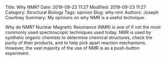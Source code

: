 Title: Why NMR?
Date: 2019-09-23 11:27
Modified: 2019-09-23 11:27
Category: Structural Biology
Tags: opinion
Slug: why-nmr
Authors: Joseph Courtney
Summary: My opinions on why NMR is a useful technique.

Why do NMR? Nuclear Magnetic Resonance (NMR) is one of if not the most commonly used spectroscopic techniques used today. NMR is used by synthetic organic chemists to determine chemical structures, check the purity of their products, and to help pick apart reaction mechanisms. However, the vast majority of the use of NMR is as a push-button experiment.